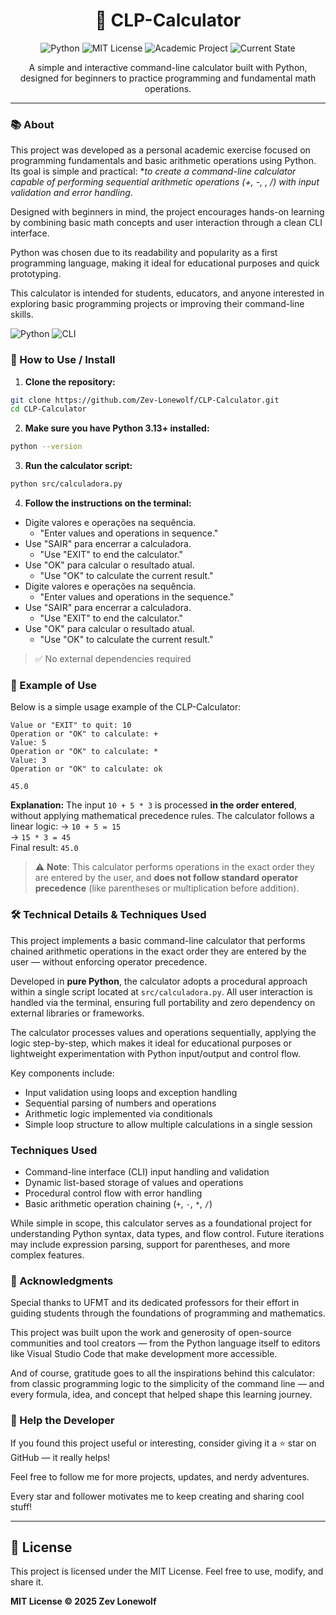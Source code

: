 <div align="center">

# 🧮 CLP-Calculator

![Python](https://img.shields.io/badge/Python-3.13-blue) 
![MIT License](https://img.shields.io/badge/license-MIT-green) 
![Academic Project](https://img.shields.io/badge/Academic_Project-University-yellow) 
![Current State](https://img.shields.io/badge/Current%20State-Pre--Finished-orange)

A simple and interactive command-line calculator built with Python, designed for beginners to practice programming and fundamental math operations.

</div>

---

### 📚 About

This project was developed as a personal academic exercise focused on programming fundamentals and basic arithmetic operations using Python. Its goal is simple and practical: **to create a command-line calculator capable of performing sequential arithmetic operations (+, -, *, /) with input validation and error handling**.

Designed with beginners in mind, the project encourages hands-on learning by combining basic math concepts and user interaction through a clean CLI interface.

Python was chosen due to its readability and popularity as a first programming language, making it ideal for educational purposes and quick prototyping.

This calculator is intended for students, educators, and anyone interested in exploring basic programming projects or improving their command-line skills.

![Python](https://img.shields.io/badge/Python-3.13-blue?logo=python&logoColor=white) ![CLI](https://img.shields.io/badge/CLI-Terminal-4A90E2?logo=terminal&logoColor=white)

### 🚀 How to Use / Install

1. **Clone the repository:**

```bash
git clone https://github.com/Zev-Lonewolf/CLP-Calculator.git
cd CLP-Calculator
```

2. **Make sure you have Python 3.13+ installed:**

```bash
python --version
```

3. **Run the calculator script:**
```bash
python src/calculadora.py
```

4. **Follow the instructions on the terminal:**
- Digite valores e operações na sequência.
    - "Enter values and operations in sequence."
- Use "SAIR" para encerrar a calculadora.
    - "Use "EXIT" to end the calculator."
- Use "OK" para calcular o resultado atual.
    - "Use "OK" to calculate the current result."
- Digite valores e operações na sequência.
    - "Enter values and operations in the sequence."
- Use "SAIR" para encerrar a calculadora.
    - "Use "EXIT" to end the calculator."
- Use "OK" para calcular o resultado atual.
    - "Use "OK" to calculate the current result."

> ✅ No external dependencies required

### 🧪 Example of Use

Below is a simple usage example of the CLP-Calculator:
```
Value or "EXIT" to quit: 10
Operation or "OK" to calculate: +
Value: 5
Operation or "OK" to calculate: *
Value: 3
Operation or "OK" to calculate: ok

45.0
```
**Explanation:**
The input `10 + 5 * 3` is processed **in the order entered**, without applying mathematical precedence rules.
The calculator follows a linear logic:
  → `10 + 5 = 15`  
  → `15 * 3 = 45`  
Final result: `45.0`

> ⚠️ **Note**: This calculator performs operations in the exact order they are entered by the user, and **does not follow standard operator precedence** (like parentheses or multiplication before addition).

### 🛠️ Technical Details & Techniques Used

This project implements a basic command-line calculator that performs chained arithmetic operations in the exact order they are entered by the user — without enforcing operator precedence.

Developed in **pure Python**, the calculator adopts a procedural approach within a single script located at `src/calculadora.py`. All user interaction is handled via the terminal, ensuring full portability and zero dependency on external libraries or frameworks.

The calculator processes values and operations sequentially, applying the logic step-by-step, which makes it ideal for educational purposes or lightweight experimentation with Python input/output and control flow.

Key components include:  
- Input validation using loops and exception handling  
- Sequential parsing of numbers and operations  
- Arithmetic logic implemented via conditionals  
- Simple loop structure to allow multiple calculations in a single session

### Techniques Used  
- Command-line interface (CLI) input handling and validation  
- Dynamic list-based storage of values and operations  
- Procedural control flow with error handling  
- Basic arithmetic operation chaining (`+`, `-`, `*`, `/`)  

While simple in scope, this calculator serves as a foundational project for understanding Python syntax, data types, and flow control. Future iterations may include expression parsing, support for parentheses, and more complex features.

### 🙏 Acknowledgments

Special thanks to UFMT and its dedicated professors for their effort in guiding students through the foundations of programming and mathematics.

This project was built upon the work and generosity of open-source communities and tool creators — from the Python language itself to editors like Visual Studio Code that make development more accessible.

And of course, gratitude goes to all the inspirations behind this calculator: from classic programming logic to the simplicity of the command line — and every formula, idea, and concept that helped shape this learning journey.

### 🙌 Help the Developer

If you found this project useful or interesting, consider giving it a ⭐ star on GitHub — it really helps!

Feel free to follow me for more projects, updates, and nerdy adventures.

Every star and follower motivates me to keep creating and sharing cool stuff!

---

## 📎 License

This project is licensed under the MIT License.
Feel free to use, modify, and share it.

**MIT License © 2025 Zev Lonewolf**
